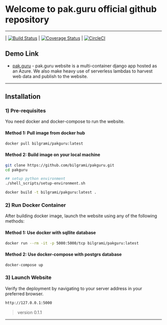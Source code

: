 # Welcome to pak.guru official github repository

----

| [![Build Status](https://travis-ci.org/bilgrami/pakguru.svg?branch=master)](https://travis-ci.org/bilgrami/pakguru)
| [![Coverage Status](https://coveralls.io/repos/github/bilgrami/pakguru/badge.svg)](https://coveralls.io/github/bilgrami/pakguru)
| [![CircleCI](https://circleci.com/gh/bilgrami/pakguru.svg?style=svg)](https://circleci.com/gh/bilgrami/pakguru)

## Demo Link

* [pak.guru] - pak.guru website is a multi-container django app hosted as an Azure. We also make heavy use of serverless lambdas to harvest web data and publish to the website.

----

## Installation

### 1) Pre-requisites

You need docker and docker-compose to run the website.

#### Method 1: Pull image from docker hub

```sh
docker pull bilgrami/pakguru:latest
```

#### Method 2: Build image on your local machine

```sh
git clone https://github.com/bilgrami/pakguru.git
cd pakguru

## setup python environment
./shell_scripts/setup-environment.sh

docker build -t bilgrami/pakguru:latest .
```

### 2) Run Docker Container

After building docker image, launch the website using any of the following methods:

#### Method 1: Use docker with sqllite database

```sh
docker run --rm -it -p 5000:5000/tcp bilgrami/pakguru:latest
```

#### Method 2: Use docker-compose with postgrs database

```sh
docker-compose up
```

### 3) Launch Website

Verify the deployment by navigating to your server address in your preferred browser.

```sh
http://127.0.0.1:5000

```

> version 0.1.1

----

[pak.guru]: <https://www.pak.guru>
